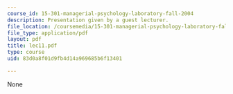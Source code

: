 ```yaml
---
course_id: 15-301-managerial-psychology-laboratory-fall-2004
description: Presentation given by a guest lecturer.
file_location: /coursemedia/15-301-managerial-psychology-laboratory-fall-2004/83d0a8f01d9fb4d14a969685b6f13401_lec11.pdf
file_type: application/pdf
layout: pdf
title: lec11.pdf
type: course
uid: 83d0a8f01d9fb4d14a969685b6f13401

---
```

None